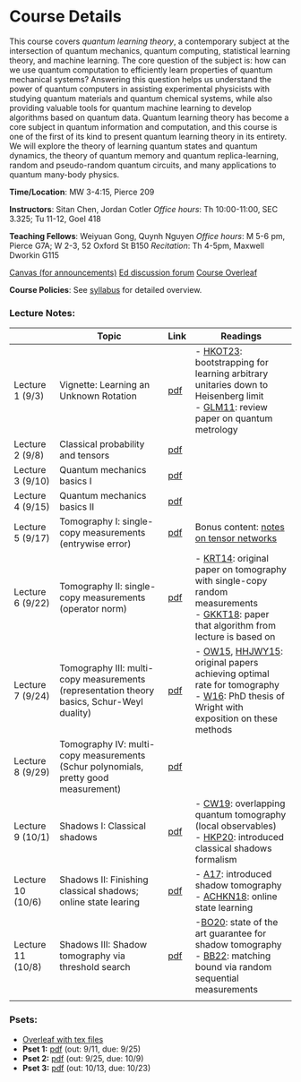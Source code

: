 # Course Details

This course covers *quantum learning theory*, a contemporary subject at the intersection of quantum mechanics, quantum computing, statistical learning theory, and machine learning.  The core question of the subject is: how can we use quantum computation to efficiently learn properties of quantum mechanical systems?  Answering this question helps us understand the power of quantum computers in assisting experimental physicists with studying quantum materials and quantum chemical systems, while also providing valuable tools for quantum machine learning to develop algorithms based on quantum data.  Quantum learning theory has become a core subject in quantum information and computation, and this course is one of the first of its kind to present quantum learning theory in its entirety.  We will explore the theory of learning quantum states and quantum dynamics, the theory of quantum memory and quantum replica-learning, random and pseudo-random quantum circuits, and many applications to quantum many-body physics.

**Time/Location**: MW 3-4:15, Pierce 209

**Instructors**: Sitan Chen, Jordan Cotler
*Office hours*: Th 10:00-11:00, SEC 3.325; Tu 11-12, Goel 418


**Teaching Fellows**: Weiyuan Gong, Quynh Nguyen
*Office hours*: M 5-6 pm, Pierce G7A; W 2-3, 52 Oxford St B150
*Recitation*: Th 4-5pm, Maxwell Dworkin G115


[Canvas (for announcements)](https://canvas.harvard.edu/courses/158126/)
[Ed discussion forum](https://edstem.org/us/courses/85742/)
[Course Overleaf](https://www.overleaf.com/read/cxtmnnfnjqdk#94a28a) 

**Course Policies**: See [syllabus](/syllabus.pdf) for detailed overview.

### Lecture Notes:

|                   | Topic                                                                                      | Link                   | Readings                                                                                                                                                                                                                                                                            |
| ----------------- | ------------------------------------------------------------------------------------------ | ---------------------- | ----------------------------------------------------------------------------------------------------------------------------------------------------------------------------------------------------------------------------------------------------------------------------------- |
| Lecture 1 (9/3)   | Vignette: Learning an Unknown Rotation                                                     | [pdf](/lecture1.pdf)   | - [HKOT23](https://arxiv.org/pdf/2302.14066): bootstrapping for learning arbitrary unitaries down to Heisenberg limit<br>- [GLM11](https://arxiv.org/pdf/1102.2318): review paper on quantum metrology                                                                              |
| Lecture 2 (9/8)   | Classical probability and tensors                                                          | [pdf](./lecture2.pdf)  |                                                                                                                                                                                                                                                                                     |
| Lecture 3 (9/10)  | Quantum mechanics basics I                                                                 | [pdf](./lecture3.pdf)  |                                                                                                                                                                                                                                                                                     |
| Lecture 4 (9/15)  | Quantum mechanics basics II                                                                | [pdf](./lecture4.pdf)  |                                                                                                                                                                                                                                                                                     |
| Lecture 5 (9/17)  | Tomography I:  single-copy measurements (entrywise error)                                  | [pdf](./lecture5.pdf)  | Bonus content: [notes on tensor networks](./tensor_networks.pdf)                                                                                                                                                                                                                    |
| Lecture 6 (9/22)  | Tomography II: single-copy measurements (operator norm)                                    | [pdf](./lecture6.pdf)  | - [KRT14](https://arxiv.org/pdf/1410.6913): original paper on tomography with single-copy random measurements<br>- [GKKT18](https://arxiv.org/pdf/1809.11162): paper that algorithm from lecture is based on                                                                        |
| Lecture 7 (9/24)  | Tomography III: multi-copy measurements (representation theory basics, Schur-Weyl duality) | [pdf](./lecture7.pdf)  | - [OW15](https://arxiv.org/pdf/1508.01907), [HHJWY15](https://arxiv.org/abs/1508.01797): original papers achieving optimal rate for tomography<br>- [W16](http://reports-archive.adm.cs.cmu.edu/anon/2016/CMU-CS-16-108.pdf): PhD thesis of Wright with exposition on these methods |
| Lecture 8 (9/29)  | Tomography IV: multi-copy measurements (Schur polynomials, pretty good measurement)        | [pdf](./lecture8.pdf)  |                                                                                                                                                                                                                                                                                     |
| Lecture 9 (10/1)  | Shadows I: Classical shadows                                                               | [pdf](./lecture9.pdf)  | - [CW19](https://arxiv.org/abs/1908.02754): overlapping quantum tomography (local observables)<br>- [HKP20](https://arxiv.org/abs/2002.08953): introduced classical shadows formalism                                                                                               |
| Lecture 10 (10/6) | Shadows II: Finishing classical shadows; online state learing                              | [pdf](./lecture10.pdf) | - [A17](https://arxiv.org/abs/1711.01053): introduced shadow tomography<br>- [ACHKN18](https://arxiv.org/abs/1802.09025): online state learning                                                                                                                                     |
| Lecture 11 (10/8) | Shadows III: Shadow tomography via threshold search                                        | [pdf](./lecture11.pdf) | -[BO20](https://arxiv.org/abs/2011.10908): state of the art guarantee for shadow tomography<br>- [BB22](https://arxiv.org/abs/2210.09155): matching bound via random sequential measurements                                                                                        |
|                   |                                                                                            |                        |                                                                                                                                                                                                                                                                                     |







### Psets:
- [Overleaf with tex files](https://www.overleaf.com/read/cxtmnnfnjqdk#94a28a)
- **Pset 1:** [pdf](./pset1.pdf) (out: 9/11, due: 9/25)
- **Pset 2:** [pdf](./pset2.pdf) (out: 9/25, due: 10/9)
- **Pset 3:** [pdf](./pset3.pdf) (out: 10/13, due: 10/23)